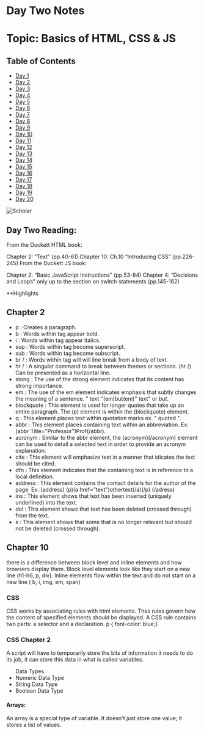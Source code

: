 # Day Two Notes


# Topic: Basics of HTML, CSS & JS


## Table of Contents

- [Day 1](class-01.md)
- [Day 2](class-02.md)
- [Day 3](class-03.md)
- [Day 4](class-04.md)
- [Day 5](class-05.md)
- [Day 6](class-06.md)
- [Day 7](class-07.md)
- [Day 8](class-08.md)
- [Day 9](class-09.md)
- [Day 10](class-10.md)
- [Day 11](class-11.md)
- [Day 12](class-12.md)
- [Day 13](class-13.md)
- [Day 14](class-14.md)
- [Day 15](class-15.md)
- [Day 16](class-16.md)
- [Day 17](class-17.md)
- [Day 18](class-18.md)
- [Day 19](class-19.md)
- [Day 20](class-20.md)


![Scholar](https://external-content.duckduckgo.com/iu/?u=https%3A%2F%2Fi0.wp.com%2Fwww.informationng.com%2Fwp-content%2Fuploads%2F2016%2F03%2Fgodfrey_kneller_old_scholar.jpg&f=1&nofb=1)


## Day Two Reading:

From the Duckett HTML book:

Chapter 2: “Text” (pp.40-61)
Chapter 10: Ch.10 “Introducing CSS” (pp.226-245)
From the Duckett JS book:

Chapter 2: “Basic JavaScript Instructions” (pp.53-84)
Chapter 4: “Decisions and Loops” only up to the section on switch statements (pp.145-162)


**Highlights

## Chapter 2
- p : Creates a paragraph.
- b : Words within tag appear bold.
- i : Words within tag appear italics.
- sup : Words within tag become superscript.
- sub : Words within tag become subscript.
- br / : Words within tag will will line break from a body of text.
- hr / : A singular command to break between themes or sections. (hr /) Can be presented as a horizontal line.
- stong : The use of the strong element indicates that its content has strong importance.
- em : The use of the em element indicates emphasis that subtly changes the meaning of a sentence. " text "(em)but(em)" text" or *but*.
- blockquote : This element is used for longer quotes that take up an entire paragraph. The (p) element is within the (blockquote) element.
- q : This element places text within quotation marks ex. " quoted ".
- abbr :  This element places containing text within an abbreviation. Ex: (abbr Title="Professor")Prof(/abbr).
- acronym : Similar to the abbr element, the (acronym)(/acronym) element can be used to detail a selected text in order to provide an acronym explanation.
- cite : This element will emphasize text in a manner that idicates the text should be cited.
- dfn : This element indicates that the containing text is in reference to a local definition.
- address : This element contains the contact details for the author of the page. 
          Ex. (address)
                  (p)(a href="text")othertext(/a)(/p)
              (/adress)
- ins : This element shows that text has been inserted (uniquely underlined) into the text.
- del : This element shows that text has been deleted (crossed through) from the text.
- s : This element shows that some that is no longer relevant but should not be deleted (crossed through).

## Chapter 10

there is a difference between block level and inline elements and how browsers display them. Block level elements look like they start on a new line (h1-h6, p, div). Inline elements flow within the text and do not start on a new line ( b, i, img, em, span)

### CSS

CSS works by associating rules with html elements. Thes rules govern how the content of specified elements should be displayed. A CSS rule contains two parts: a selector and a declaration. p { font-color: blue;}

### CSS Chapter 2

A script will have to temporarily store the bits of information it needs to do its job, it can store this data in what is called variables.

<ul>Data Types
  <li>Numeric Data Type</li>
  <li>String Data Type</li>
  <li>Boolean Data Type</li>
</ul>

#### Arrays:
 
 An array is a special type of variable. It doesn't just store one value; it stores a list of values.




